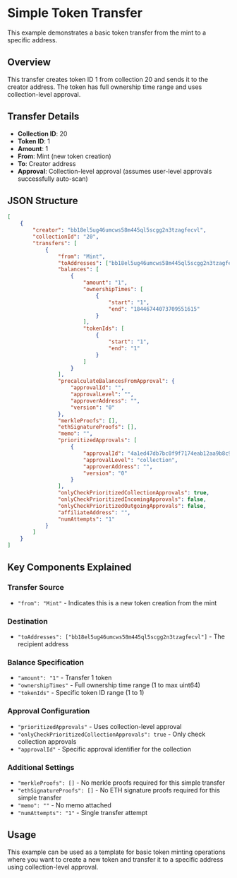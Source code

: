 # Simple Token Transfer

This example demonstrates a basic token transfer from the mint to a specific address.

## Overview

This transfer creates token ID 1 from collection 20 and sends it to the creator address. The token has full ownership time range and uses collection-level approval.

## Transfer Details

-   **Collection ID**: 20
-   **Token ID**: 1
-   **Amount**: 1
-   **From**: Mint (new token creation)
-   **To**: Creator address
-   **Approval**: Collection-level approval (assumes user-level approvals successfully auto-scan)

## JSON Structure

```json
[
    {
        "creator": "bb18el5ug46umcws58m445ql5scgg2n3tzagfecvl",
        "collectionId": "20",
        "transfers": [
            {
                "from": "Mint",
                "toAddresses": ["bb18el5ug46umcws58m445ql5scgg2n3tzagfecvl"],
                "balances": [
                    {
                        "amount": "1",
                        "ownershipTimes": [
                            {
                                "start": "1",
                                "end": "18446744073709551615"
                            }
                        ],
                        "tokenIds": [
                            {
                                "start": "1",
                                "end": "1"
                            }
                        ]
                    }
                ],
                "precalculateBalancesFromApproval": {
                    "approvalId": "",
                    "approvalLevel": "",
                    "approverAddress": "",
                    "version": "0"
                },
                "merkleProofs": [],
                "ethSignatureProofs": [],
                "memo": "",
                "prioritizedApprovals": [
                    {
                        "approvalId": "4a1ed47db7bc0f9f7174eab12aa9b8c9b9e4e37474ca2264668cf8e1b1598dde",
                        "approvalLevel": "collection",
                        "approverAddress": "",
                        "version": "0"
                    }
                ],
                "onlyCheckPrioritizedCollectionApprovals": true,
                "onlyCheckPrioritizedIncomingApprovals": false,
                "onlyCheckPrioritizedOutgoingApprovals": false,
                "affiliateAddress": "",
                "numAttempts": "1"
            }
        ]
    }
]
```

## Key Components Explained

### Transfer Source

-   `"from": "Mint"` - Indicates this is a new token creation from the mint

### Destination

-   `"toAddresses": ["bb18el5ug46umcws58m445ql5scgg2n3tzagfecvl"]` - The recipient address

### Balance Specification

-   `"amount": "1"` - Transfer 1 token
-   `"ownershipTimes"` - Full ownership time range (1 to max uint64)
-   `"tokenIds"` - Specific token ID range (1 to 1)

### Approval Configuration

-   `"prioritizedApprovals"` - Uses collection-level approval
-   `"onlyCheckPrioritizedCollectionApprovals": true` - Only check collection approvals
-   `"approvalId"` - Specific approval identifier for the collection

### Additional Settings

-   `"merkleProofs": []` - No merkle proofs required for this simple transfer
-   `"ethSignatureProofs": []` - No ETH signature proofs required for this simple transfer
-   `"memo": ""` - No memo attached
-   `"numAttempts": "1"` - Single transfer attempt

## Usage

This example can be used as a template for basic token minting operations where you want to create a new token and transfer it to a specific address using collection-level approval.
